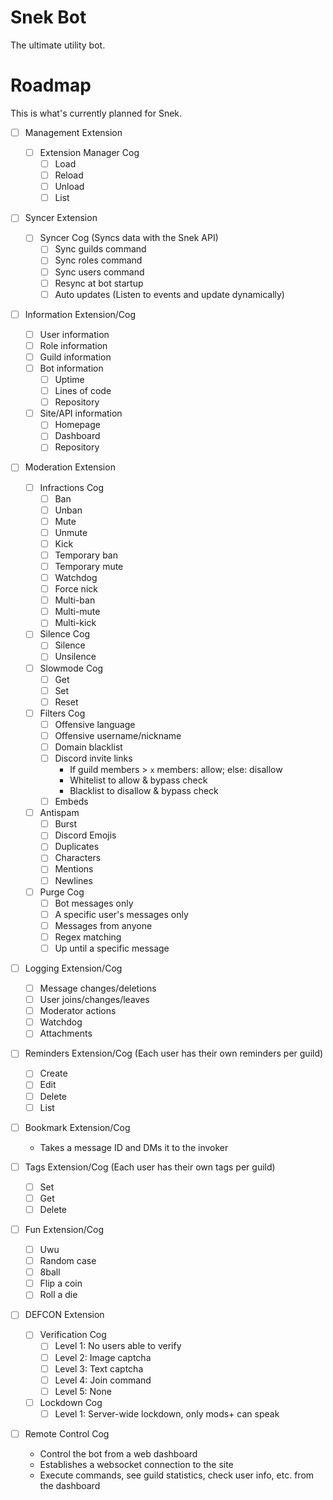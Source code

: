 # Snek Bot
The ultimate utility bot.

# Roadmap
This is what's currently planned for Snek.

- [ ] Management Extension
    - [ ] Extension Manager Cog
        - [ ] Load
        - [ ] Reload
        - [ ] Unload
        - [ ] List

- [ ] Syncer Extension
    - [ ] Syncer Cog (Syncs data with the Snek API)
        - [ ] Sync guilds command
        - [ ] Sync roles command
        - [ ] Sync users command
        - [ ] Resync at bot startup
        - [ ] Auto updates (Listen to events and update dynamically)

- [ ] Information Extension/Cog
    - [ ] User information
    - [ ] Role information
    - [ ] Guild information
    - [ ] Bot information
        - [ ] Uptime
        - [ ] Lines of code
        - [ ] Repository
    - [ ] Site/API information
        - [ ] Homepage
        - [ ] Dashboard
        - [ ] Repository

- [ ] Moderation Extension

    - [ ] Infractions Cog
        - [ ] Ban
        - [ ] Unban
        - [ ] Mute
        - [ ] Unmute
        - [ ] Kick
        - [ ] Temporary ban
        - [ ] Temporary mute
        - [ ] Watchdog
        - [ ] Force nick
        - [ ] Multi-ban
        - [ ] Multi-mute
        - [ ] Multi-kick

    - [ ] Silence Cog
        - [ ] Silence
        - [ ] Unsilence

    - [ ] Slowmode Cog
        - [ ] Get
        - [ ] Set
        - [ ] Reset

    - [ ] Filters Cog
        - [ ] Offensive language
        - [ ] Offensive username/nickname
        - [ ] Domain blacklist
        - [ ] Discord invite links
            - If guild members > `x` members: allow; else: disallow
            - Whitelist to allow & bypass check
            - Blacklist to disallow & bypass check
        - [ ] Embeds

    - [ ] Antispam
        - [ ] Burst
        - [ ] Discord Emojis
        - [ ] Duplicates
        - [ ] Characters
        - [ ] Mentions
        - [ ] Newlines

    - [ ] Purge Cog
        - [ ] Bot messages only
        - [ ] A specific user's messages only
        - [ ] Messages from anyone
        - [ ] Regex matching
        - [ ] Up until a specific message

- [ ] Logging Extension/Cog
    - [ ] Message changes/deletions
    - [ ] User joins/changes/leaves
    - [ ] Moderator actions
    - [ ] Watchdog
    - [ ] Attachments

- [ ] Reminders Extension/Cog (Each user has their own reminders per guild)
    - [ ] Create
    - [ ] Edit
    - [ ] Delete
    - [ ] List

- [ ] Bookmark Extension/Cog
    - Takes a message ID and DMs it to the invoker

- [ ] Tags Extension/Cog (Each user has their own tags per guild)
    - [ ] Set
    - [ ] Get
    - [ ] Delete

- [ ] Fun Extension/Cog
    - [ ] Uwu
    - [ ] Random case
    - [ ] 8ball
    - [ ] Flip a coin
    - [ ] Roll a die

- [ ] DEFCON Extension

    - [ ] Verification Cog
        - [ ] Level 1: No users able to verify
        - [ ] Level 2: Image captcha
        - [ ] Level 3: Text captcha
        - [ ] Level 4: Join command
        - [ ] Level 5: None

    - [ ] Lockdown Cog
        - [ ] Level 1: Server-wide lockdown, only mods+ can speak

- [ ] Remote Control Cog
    - Control the bot from a web dashboard
    - Establishes a websocket connection to the site
    - Execute commands, see guild statistics, check user info, etc. from the dashboard
